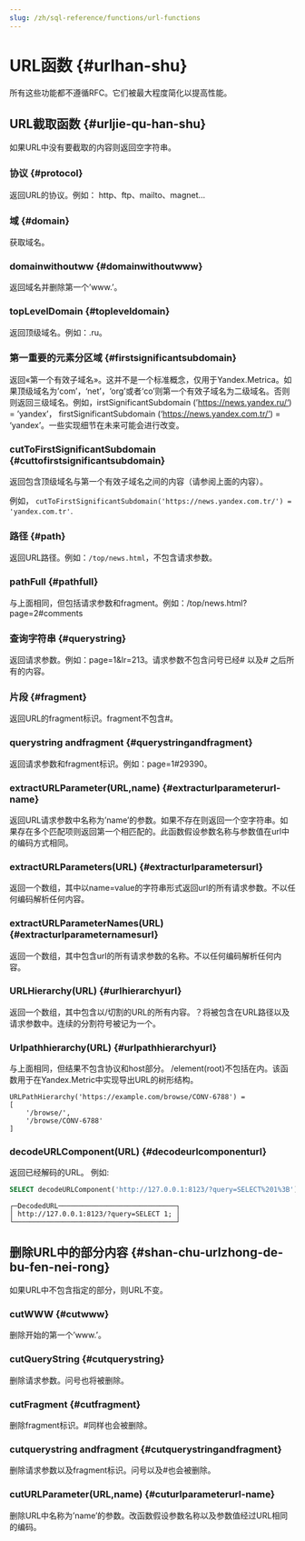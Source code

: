 ```yaml
---
slug: /zh/sql-reference/functions/url-functions
---
```

# URL函数 {#urlhan-shu}

所有这些功能都不遵循RFC。它们被最大程度简化以提高性能。

## URL截取函数 {#urljie-qu-han-shu}

如果URL中没有要截取的内容则返回空字符串。

### 协议 {#protocol}

返回URL的协议。例如： http、ftp、mailto、magnet…

### 域 {#domain}

获取域名。

### domainwithoutww {#domainwithoutwww}

返回域名并删除第一个’www.’。

### topLevelDomain {#topleveldomain}

返回顶级域名。例如：.ru。

### 第一重要的元素分区域 {#firstsignificantsubdomain}

返回«第一个有效子域名»。这并不是一个标准概念，仅用于Yandex.Metrica。如果顶级域名为’com’，‘net’，‘org’或者‘co’则第一个有效子域名为二级域名。否则则返回三级域名。例如，irstSignificantSubdomain (’https://news.yandex.ru/‘) = ’yandex’， firstSignificantSubdomain (‘https://news.yandex.com.tr/’) = ‘yandex’。一些实现细节在未来可能会进行改变。

### cutToFirstSignificantSubdomain {#cuttofirstsignificantsubdomain}

返回包含顶级域名与第一个有效子域名之间的内容（请参阅上面的内容）。

例如， `cutToFirstSignificantSubdomain('https://news.yandex.com.tr/') = 'yandex.com.tr'`.

### 路径 {#path}

返回URL路径。例如：`/top/news.html`，不包含请求参数。

### pathFull {#pathfull}

与上面相同，但包括请求参数和fragment。例如：/top/news.html?page=2#comments

### 查询字符串 {#querystring}

返回请求参数。例如：page=1&lr=213。请求参数不包含问号已经# 以及# 之后所有的内容。

### 片段 {#fragment}

返回URL的fragment标识。fragment不包含#。

### querystring andfragment {#querystringandfragment}

返回请求参数和fragment标识。例如：page=1#29390。

### extractURLParameter(URL,name) {#extracturlparameterurl-name}

返回URL请求参数中名称为’name’的参数。如果不存在则返回一个空字符串。如果存在多个匹配项则返回第一个相匹配的。此函数假设参数名称与参数值在url中的编码方式相同。

### extractURLParameters(URL) {#extracturlparametersurl}

返回一个数组，其中以name=value的字符串形式返回url的所有请求参数。不以任何编码解析任何内容。

### extractURLParameterNames(URL) {#extracturlparameternamesurl}

返回一个数组，其中包含url的所有请求参数的名称。不以任何编码解析任何内容。

### URLHierarchy(URL) {#urlhierarchyurl}

返回一个数组，其中包含以/切割的URL的所有内容。？将被包含在URL路径以及请求参数中。连续的分割符号被记为一个。

### Urlpathhierarchy(URL) {#urlpathhierarchyurl}

与上面相同，但结果不包含协议和host部分。 /element(root)不包括在内。该函数用于在Yandex.Metric中实现导出URL的树形结构。

    URLPathHierarchy('https://example.com/browse/CONV-6788') =
    [
        '/browse/',
        '/browse/CONV-6788'
    ]

### decodeURLComponent(URL) {#decodeurlcomponenturl}

返回已经解码的URL。
例如:

``` sql
SELECT decodeURLComponent('http://127.0.0.1:8123/?query=SELECT%201%3B') AS DecodedURL;
```

    ┌─DecodedURL─────────────────────────────┐
    │ http://127.0.0.1:8123/?query=SELECT 1; │
    └────────────────────────────────────────┘

## 删除URL中的部分内容 {#shan-chu-urlzhong-de-bu-fen-nei-rong}

如果URL中不包含指定的部分，则URL不变。

### cutWWW {#cutwww}

删除开始的第一个’www.’。

### cutQueryString {#cutquerystring}

删除请求参数。问号也将被删除。

### cutFragment {#cutfragment}

删除fragment标识。#同样也会被删除。

### cutquerystring andfragment {#cutquerystringandfragment}

删除请求参数以及fragment标识。问号以及#也会被删除。

### cutURLParameter(URL,name) {#cuturlparameterurl-name}

删除URL中名称为’name’的参数。改函数假设参数名称以及参数值经过URL相同的编码。
